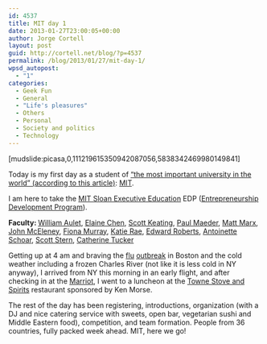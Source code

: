 ```yaml
---
id: 4537
title: MIT day 1
date: 2013-01-27T23:00:05+00:00
author: Jorge Cortell
layout: post
guid: http://cortell.net/blog/?p=4537
permalink: /blog/2013/01/27/mit-day-1/
wpsd_autopost:
  - "1"
categories:
  - Geek Fun
  - General
  - "Life's pleasures"
  - Others
  - Personal
  - Society and politics
  - Technology
---
```

[mudslide:picasa,0,111219615350942087056,5838342469980149841]

Today is my first day as a student of <a title="http://www.bostonmagazine.com/articles/2012/10/mit-important-university-world-harvard/" href="http://www.bostonmagazine.com/articles/2012/10/mit-important-university-world-harvard/" target="_blank">&#8220;the most important university in the world&#8221; (according to this article)</a>: <a title="http://www.mit.edu/" href="http://www.mit.edu/" target="_blank">MIT</a>.

I am here to take the <a title="http://executive.mit.edu" href="http://executive.mit.edu" target="_blank">MIT Sloan Executive Education</a> EDP (<a title="http://executive.mit.edu/openenrollment/program/entrepreneurship_development_program/15" href="http://executive.mit.edu/openenrollment/program/entrepreneurship_development_program/15" target="_blank">Entrepreneurship Development Program</a>).

<p id="sessionFaculty">
  <strong>Faculty: </strong><a href="http://executive.mit.edu/faculty/profile/58-william-aulet">William Aulet</a>, <a href="http://executive.mit.edu/faculty/profile/287-elaine-chen">Elaine Chen</a>, <a href="http://executive.mit.edu/faculty/profile/132-scott-keating">Scott Keating</a>, <a href="http://executive.mit.edu/faculty/profile/285-paul-maeder">Paul Maeder</a>, <a href="http://executive.mit.edu/faculty/profile/197-matt-marx">Matt Marx</a>, <a href="http://executive.mit.edu/faculty/profile/201-john-mceleney">John McEleney</a>, <a href="http://executive.mit.edu/faculty/profile/21-fiona-murray">Fiona Murray</a>, <a href="http://executive.mit.edu/faculty/profile/269-katie-rae">Katie Rae</a>, <a href="http://executive.mit.edu/faculty/profile/27-edward-roberts">Edward Roberts</a>, <a href="http://executive.mit.edu/faculty/profile/68-antoinette-schoar">Antoinette Schoar</a>, <a href="http://executive.mit.edu/faculty/profile/194-scott-stern">Scott Stern</a>, <a href="http://executive.mit.edu/faculty/profile/223-catherine-tucker">Catherine Tucker</a>
</p>

Getting up at 4 am and braving the <a title="http://www.boston.com/whitecoatnotes/2012/12/29/flu-hits-massachusetts-unusually-early-and-hard/5KBDMCV8mVMwbFRNqqr9pI/story.html" href="http://www.boston.com/whitecoatnotes/2012/12/29/flu-hits-massachusetts-unusually-early-and-hard/5KBDMCV8mVMwbFRNqqr9pI/story.html" target="_blank">flu</a> <a title="http://abcnews.go.com/Health/48-hours-bostons-massive-flu-outbreak/story?id=18215079" href="http://abcnews.go.com/Health/48-hours-bostons-massive-flu-outbreak/story?id=18215079" target="_blank">outbreak</a> in Boston and the cold weather including a frozen Charles River (not like it is less cold in NY anyway), I arrived from NY this morning in an early flight, and after checking in at the <a title="http://www.marriott.com/hotels/travel/boscb-boston-marriott-cambridge/" href="http://www.marriott.com/hotels/travel/boscb-boston-marriott-cambridge/" target="_blank">Marriot</a>, I went to a luncheon at the <a title="http://towneboston.com/" href="http://towneboston.com/" target="_blank">Towne Stove and Spirits</a> restaurant sponsored by Ken Morse.

The rest of the day has been registering, introductions, organization (with a DJ and nice catering service with sweets, open bar, vegetarian sushi and Middle Eastern food), competition, and team formation. People from 36 countries, fully packed week ahead. MIT, here we go!